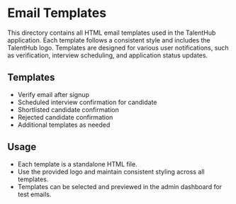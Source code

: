 # Email Templates

This directory contains all HTML email templates used in the TalentHub application. Each template follows a consistent style and includes the TalentHub logo. Templates are designed for various user notifications, such as verification, interview scheduling, and application status updates.

## Templates
- Verify email after signup
- Scheduled interview confirmation for candidate
- Shortlisted candidate confirmation
- Rejected candidate confirmation
- Additional templates as needed

## Usage
- Each template is a standalone HTML file.
- Use the provided logo and maintain consistent styling across all templates.
- Templates can be selected and previewed in the admin dashboard for test emails. 